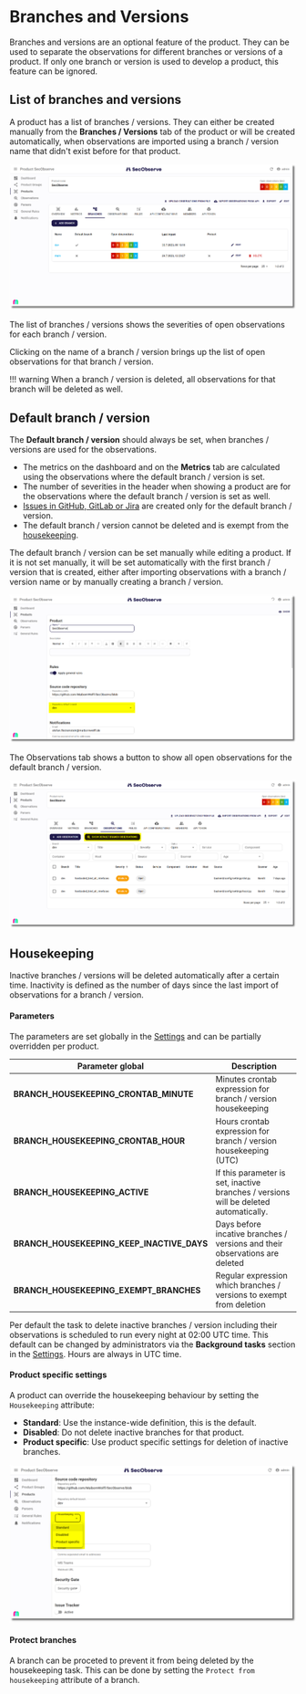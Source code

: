 # Branches and Versions

Branches and versions are an optional feature of the product. They can be used to separate the observations for different branches or versions of a product. If only one branch or version is used to develop a product, this feature can be ignored.

## List of branches and versions

A product has a list of branches / versions. They can either be created manually from the **Branches / Versions** tab of the product or will be created automatically, when observations are imported using a branch / version name that didn't exist before for that product.

![Branches / versions in the product](../assets/images/screenshot_product_branches_list.png)

The list of branches / versions shows the severities of open observations for each branch / version.

Clicking on the name of a branch / version brings up the list of open observations for that branch / version.

!!! warning
    When a branch / version is deleted, all observations for that branch will be deleted as well.

## Default branch / version

The **Default branch / version** should always be set, when branches / versions are used for the observations.

* The metrics on the dashboard and on the **Metrics** tab are calculated using the observations where the default branch / version is set.
* The number of severities in the header when showing a product are for the observations where the default branch / version is set as well.
* [Issues in GitHub, GitLab or Jira](../integrations/issue_trackers.md) are created only for the default branch / version.
* The default branch / version cannot be deleted and is exempt from the [housekeeping](#housekeeping).

The default branch / version can be set manually while editing a product. If it is not set manually, it will be set automatically with the first branch / version that is created, either after importing observations with a branch / version name or by manually creating a branch / version.

![Branches / versions in the product](../assets/images/screenshot_product_default_branch.png)

The Observations tab shows a button to show all open observations for the default branch / version.

![Observations default branch / version button](../assets/images/screenshot_observations_default_branch.png)

## Housekeeping

Inactive branches / versions will be deleted automatically after a certain time. Inactivity is defined as the number of days since the last import of observations for a branch / version.

#### Parameters

The parameters are set globally in the [Settings](../getting_started/configuration.md#admininistration-in-secobserve) and can be partially overridden per product.

| Parameter global | Description |
|------------------|-------------|
| **BRANCH_HOUSEKEEPING_CRONTAB_MINUTE** | Minutes crontab expression for branch / version housekeeping | 
| **BRANCH_HOUSEKEEPING_CRONTAB_HOUR** | Hours crontab expression for branch / version housekeeping (UTC) |
| **BRANCH_HOUSEKEEPING_ACTIVE** | If this parameter is set, inactive branches / versions will be deleted automatically. |
| **BRANCH_HOUSEKEEPING_KEEP_INACTIVE_DAYS** | Days before incative branches / versions and their observations are deleted |
| **BRANCH_HOUSEKEEPING_EXEMPT_BRANCHES** | Regular expression which branches / versions to exempt from deletion |

Per default the task to delete inactive branches / version including their observations is scheduled to run every night at 02:00 UTC time. This default can be changed by administrators via the **Background tasks** section in the [Settings](../getting_started/configuration.md#admininistration-in-secobserve). Hours are always in UTC time.

#### Product specific settings

A product can override the housekeeping behaviour by setting the `Housekeeping` attribute:

* **Standard**: Use the instance-wide definition, this is the default.
* **Disabled**: Do not delete inactive branches for that product.
* **Product specific**: Use product specific settings for deletion of inactive branches.

![Housekeeping](../assets/images/screenshot_product_branches_housekeeping.png)

#### Protect branches

A branch can be proceted to prevent it from being deleted by the housekeeping task. This can be done by setting the `Protect from housekeeping` attribute of a branch.
